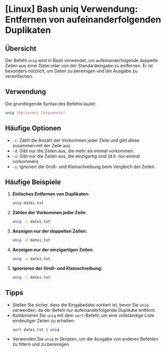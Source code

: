 # [Linux] Bash uniq Verwendung: Entfernen von aufeinanderfolgenden Duplikaten

## Übersicht
Der Befehl `uniq` wird in Bash verwendet, um aufeinanderfolgende doppelte Zeilen aus einer Datei oder von der Standardeingabe zu entfernen. Er ist besonders nützlich, um Daten zu bereinigen und die Ausgabe zu vereinfachen.

## Verwendung
Die grundlegende Syntax des Befehls lautet:

```bash
uniq [Optionen] [Argumente]
```

## Häufige Optionen
- `-c`: Zählt die Anzahl der Vorkommen jeder Zeile und gibt diese zusammen mit der Zeile aus.
- `-d`: Gibt nur die Zeilen aus, die mehr als einmal vorkommen.
- `-u`: Gibt nur die Zeilen aus, die einzigartig sind (d.h. nur einmal vorkommen).
- `-i`: Ignoriert die Groß- und Kleinschreibung beim Vergleich der Zeilen.

## Häufige Beispiele

1. **Einfaches Entfernen von Duplikaten:**
   ```bash
   uniq datei.txt
   ```

2. **Zählen der Vorkommen jeder Zeile:**
   ```bash
   uniq -c datei.txt
   ```

3. **Anzeigen nur der doppelten Zeilen:**
   ```bash
   uniq -d datei.txt
   ```

4. **Anzeigen nur der einzigartigen Zeilen:**
   ```bash
   uniq -u datei.txt
   ```

5. **Ignorieren der Groß- und Kleinschreibung:**
   ```bash
   uniq -i datei.txt
   ```

## Tipps
- Stellen Sie sicher, dass die Eingabedatei sortiert ist, bevor Sie `uniq` verwenden, da der Befehl nur aufeinanderfolgende Duplikate entfernt.
- Kombinieren Sie `uniq` mit dem `sort`-Befehl, um eine vollständige Liste eindeutiger Zeilen zu erhalten:
  ```bash
  sort datei.txt | uniq
  ```
- Verwenden Sie `uniq` in Skripten, um die Ausgabe von anderen Befehlen zu filtern und zu bereinigen.